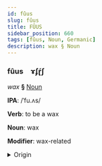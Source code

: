 ```yaml
---
id: fûus
slug: fûus
title: FÛUS
sidebar_position: 660
tags: [fûus, Noun, Germanic]
description: wax § Noun
---
```


### fûus&emsp;<span kind="abugida">ɤʄɽ́ʃ</span>

*wax* **§** [Noun](../../tags/Noun)

**IPA**: /ˈfu.ʌs/

**Verb**: to be a wax

**Noun**: wax

**Modifier**: wax-related

<details>
    <summary>Origin</summary>
    Luxembourgish wuess /vuəs/<br/>
    <em>Germanic Language Family</em>
</details>